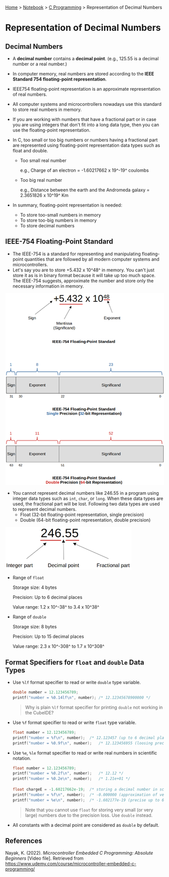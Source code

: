 <a href="../../">Home</a> > <a href="../notebook">Notebook</a> > <a href="./">C Programming</a> > Representation of Decimal Numbers

# Representation of Decimal Numbers



## Decimal Numbers

* A **decimal number** contains a **decimal point**. (e.g., 125.55 is a decimal number or a real number.)

* In computer memory, real numbers are stored according to the **IEEE Standard 754 floating-point representation**.

* IEEE754 floating-point representation is an approximate representation of real numbers.

* All computer systems and microcontrollers nowadays use this standard to store real numbers in memory.

* If you are working with numbers that have a fractional part or in case you are using integers that don't fit into a long data type, then you can use the floating-point representation.

* In C, too small or too big numbers or numbers having a fractional part are represented using floating-point representation data types such as float and double.

  * Too small real number

    e.g., Charge of an electron = -1.60217662 x 19^-19^ coulombs

  * Too big real number

    e.g., Distance between the earth and the Andromeda galaxy = 2.3651826 x 10^19^ Km

* In summary, floating-point representation is needed:

  * To store too-small numbers in memory
  * To store too-big numbers in memory
  * To store decimal numbers



## IEEE-754 Floating-Point Standard

* The IEEE-754 is a standard for representing and manipulating floating-point quantities that are followed by all modern computer systems and microcontrollers.
* Let's say you are to store +5.432 x 10^48^ in memory. You can't just store it as is in binary format because it will take up too much space. The IEEE-754 suggests, approximate the number and store only the necessary information in memory.



<img src="./img/ieee-floating-point-standard.png" alt="ieee-floating-point-standard" width="600">



* You cannot represent decimal numbers like 246.55 in a program using integer data types such as `int`, `char`, or `long`. When these data types are used, the fractional part will be lost. Following two data types are used to represent decimal numbers. 
  * Float (32-bit floating-point representation, single precision)
  * Double (64-bit floating-point representation, double precision)



<img src="./img/decimal-number.png" alt="decimal-number" width="400">



* Range of `float`

  Storage size: 4 bytes

  Precision: Up to 6 decimal places

  Value range: 1.2 x 10^-38^ to 3.4 x 10^38^

* Range of `double`

  Storage size: 8 bytes

  Precision: Up to 15 decimal places

  Value range: 2.3 x 10^-308^ to 1.7 x 10^308^



## Format Specifiers for `float` and `double` Data Types

* Use `%lf` format specifier to read or write `double` type variable.

  ```c
  double number = 12.123456789;
  printf("number = %0.14lf\n", number);	/* 12.12345678900000 */
  ```

  > Why is plain `%lf` format specifier for printing `double` not working in the CubeIDE? 

* Use `%f` format specifier to read or write `float` type variable.

  ```c
  float number = 12.123456789;
  printf("number = %f\n", number);	/* 12.123457 (up to 6 decimal places) */
  printf("number = %0.9f\n", number);	/* 12.123456955 (loosing precision after 6 decimal places) */
  ```

* Use `%e`, `%le` format specifier to read or write real numbers in scientific notation.

  ```c
  float number = 12.123456789;
  printf("number = %0.2f\n", number);	/* 12.12 */
  printf("number = %0.2e\n", number);	/* 1.21e+01 */
  
  float chargeE = -1.60217662e-19;	/* storing a decimal number in scientific notation */
  printf("number = %f\n", number);	/* -0.000000 (approximation of very small number) */
  printf("number = %e\n", number);	/* -1.602177e-19 (precise up to 6 decimal places) */
  ```

  > Note that you cannot use `float` for storing very small (or very large) numbers due to the precision loss. Use `double` instead.

* All constants with a decimal point are considered as `double` by default.





## References

Nayak, K. (2022). *Microcontroller Embedded C Programming: Absolute Beginners* [Video file]. Retrieved from  https://www.udemy.com/course/microcontroller-embedded-c-programming/
